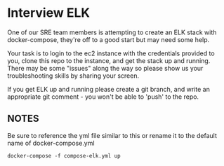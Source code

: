 # Interview ELK
One of our SRE team members is attempting to create an ELK stack with docker-compose, they're off to a good start but may need some help.

Your task is to login to the ec2 instance with the credentials provided to you, clone this repo to the instance, and get the stack up and running. There may be some "issues" along the way so please show us your troubleshooting skills by sharing your screen.

If you get ELK up and running please create a git branch, and write an appropriate git comment - you won't be able to 'push' to the repo.

## NOTES
Be sure to reference the yml file similar to this or rename it to the default name of docker-compose.yml

`docker-compose -f compose-elk.yml up`